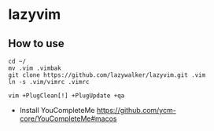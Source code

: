# lazyvim

## How to use

```
cd ~/
mv .vim .vimbak
git clone https://github.com/lazywalker/lazyvim.git .vim
ln -s .vim/vimrc .vimrc

vim +PlugClean[!] +PlugUpdate +qa
```

- Install YouCompleteMe https://github.com/ycm-core/YouCompleteMe#macos
